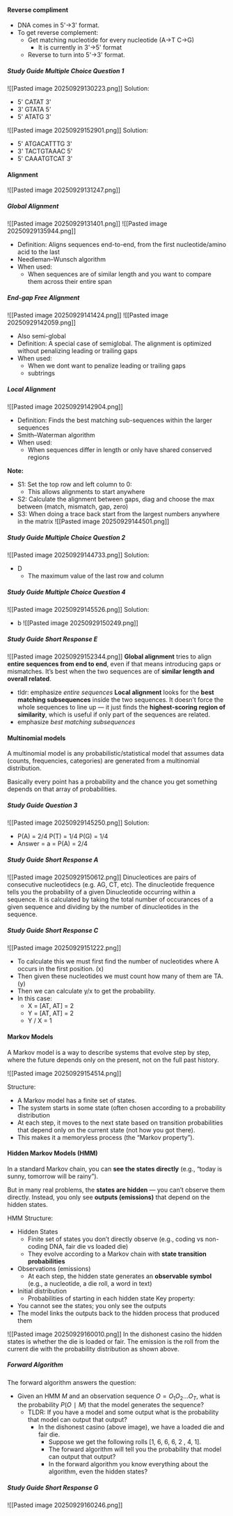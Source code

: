 #### **Reverse compliment**
- DNA comes in 5'->3' format.
- To get reverse complement:
	- Get matching nucleotide for every nucleotide (A->T C->G)
		- It is currently in 3'->5' format
	- Reverse to turn into 5'->3' format.
##### Study Guide Multiple Choice Question 1
![[Pasted image 20250929130223.png]]
Solution:
- 5' CATAT 3'
- 3' GTATA 5'
- 5' ATATG 3'

![[Pasted image 20250929152901.png]]
Solution:
- 5' ATGACATTTG 3'
- 3' TACTGTAAAC 5'
- 5' CAAATGTCAT 3'

#### **Alignment**
![[Pasted image 20250929131247.png]]
##### Global Alignment
![[Pasted image 20250929131401.png]]
![[Pasted image 20250929135944.png]]
- Definition: Aligns sequences end-to-end, from the first nucleotide/amino acid to the last
- Needleman–Wunsch algorithm
- When used:
	- When sequences are of similar length and you want to compare them across their entire span

##### End-gap Free Alignment
![[Pasted image 20250929141424.png]]
![[Pasted image 20250929142059.png]]
- Also semi-global
- Definition: A special case of semiglobal. The alignment is optimized without penalizing leading or trailing gaps
- When used:
	- When we dont want to penalize leading or trailing gaps
	- subtrings
##### **Local Alignment**
![[Pasted image 20250929142904.png]]
- Definition: Finds the best matching sub-sequences within the larger sequences
- Smith–Waterman algorithm
- When used:
	- When sequences differ in length or only have shared conserved regions

**Note:**
- S1: Set the top row and left column to 0:
	- This allows alignments to start anywhere
- S2: Calculate the alignment between gaps, diag and choose the max between (match, mismatch, gap, zero)
- S3: When doing a trace back start from the largest numbers anywhere in the matrix
![[Pasted image 20250929144501.png]]
##### Study Guide Multiple Choice Question 2
![[Pasted image 20250929144733.png]]
Solution:
- D 
	- The maximum value of the last row and column
##### Study Guide Multiple Choice Question 4
![[Pasted image 20250929145526.png]]
Solution:
- b
![[Pasted image 20250929150249.png]]

##### Study Guide Short Response E
![[Pasted image 20250929152344.png]]
**Global alignment** tries to align **entire sequences from end to end**, even if that means introducing gaps or mismatches. It’s best when the two sequences are of **similar length and overall related**.
- tldr: emphasize _entire sequences_
**Local alignment** looks for the **best matching subsequences** inside the two sequences. It doesn’t force the whole sequences to line up — it just finds the **highest-scoring region of similarity**, which is useful if only part of the sequences are related.
- emphasize _best matching subsequences_
#### **Multinomial models** 
A multinomial model is any probabilistic/statistical model that assumes data (counts, frequencies, categories) are generated from a multinomial distribution.

Basically every point has a probability and the chance you get something depends on that array of probabilities.

##### Study Guide Question 3
![[Pasted image 20250929145250.png]]
Solution:
- P(A) = 2/4 P(T) = 1/4 P(G) = 1/4
- Answer = a =  P(A) = 2/4
##### Study Guide Short Response A
![[Pasted image 20250929150612.png]]
Dinucleotices are pairs of consecutive nucleotidecs (e.g. AG, CT, etc). The dinucleotide frequence tells you the probability of a given Dinucleotide occurring within a sequence. It is calculated by taking the total number of occurances of a given sequence and dividing by the number of dinucleotides in the sequence.

##### Study Guide Short Response C
![[Pasted image 20250929151222.png]]
- To calculate this we must first find the number of nucleotides where A occurs in the first position. (x)
- Then given these nucleotides we must count how many of them are TA. (y)
- Then we can calculate y/x to get the probability.
- In this case:
	- X = [AT, AT] = 2
	- Y = [AT, AT] = 2
	- Y / X = 1

#### Markov Models
A Markov model is a way to describe systems that evolve step by step, where the future depends only on the present, not on the full past history.

![[Pasted image 20250929154514.png]]

Structure:
- A Markov model has a finite set of states.
- The system starts in some state (often chosen according to a probability distribution
- At each step, it moves to the next state based on transition probabilities that depend only on the current state (not how you got there).
- This makes it a memoryless process (the “Markov property”).


#### Hidden Markov Models (HMM)
In a standard Markov chain, you can **see the states directly** (e.g., “today is sunny, tomorrow will be rainy”).

But in many real problems, the **states are hidden** — you can’t observe them directly. Instead, you only see **outputs (emissions)** that depend on the hidden states.

HMM Structure:
- Hidden  States
	- Finite set of states you don’t directly observe (e.g., coding vs non-coding DNA, fair die vs loaded die)
	- They evolve according to a Markov chain with **state transition probabilities**
- Observations (emissions)
	- At each step, the hidden state generates an **observable symbol** (e.g., a nucleotide, a die roll, a word in text)
- Initial distribution
	- Probabilities of starting in each hidden state
Key property:
- You cannot see the states; you only see the outputs
- The model links the outputs back to the hidden process that produced them

![[Pasted image 20250929160010.png]]
In the dishonest casino the hidden states is whether the die is loaded or fair. The emission is the roll from the current die with the probability distribution as shown above.
##### **Forward Algorithm**
The forward algorithm answers the question:
- Given an HMM $M$ and an observation sequence $O = O_1 O_2 \dots O_T​$, what is the probability $P(O∣M)$ that the model generates the sequence?
	- TLDR: If you have a model and some output what is the probability that model can output that output?
		- In the dishonest casino (above image), we have a loaded die and fair die. 
			- Suppose we get the following rolls [1, 6, 6, 6, 2 , 4, 1].
			- The forward algorithm will tell you the probability that model can output that output?
			- In the forward algorithm you know everything about the algorithm, even the hidden states? 

##### Study Guide Short Response G
![[Pasted image 20250929160246.png]]

